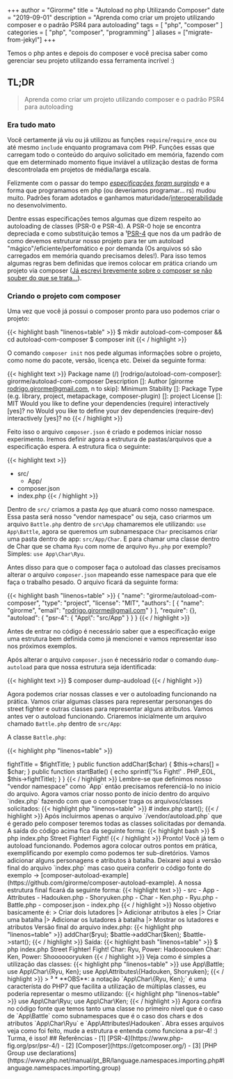 +++
author = "Girorme"
title = "Autoload no php Utilizando Composer"
date = "2019-09-01"
description = "Aprenda como criar um projeto utilizando composer e o padrão PSR4 para autoloading"
tags = [
    "php",
    "composer"
]
categories = [
    "php",
    "composer",
    "programming"
]
aliases = ["migrate-from-jekyl"]
+++

Temos o php antes e depois do composer e você precisa saber como gerenciar seu projeto utilizando essa ferramenta incrível :)

## TL;DR
> Aprenda como criar um projeto utilizando composer e o padrão PSR4 para autoloading

### Era tudo mato
Você certamente já viu ou já utilizou as funções `require`/`require_once` ou até mesmo `include` enquanto programava com PHP.
Funções essas que carregam todo o conteúdo do arquivo solicitado em memória, fazendo com que em determinado momento fique inviável a utilização destas de forma descontrolada em projetos de média/larga escala.

Felizmente com o passar do tempo *[especificações foram surgindo](https://www.php-fig.org/)* e a forma que programamos em php (ou deveriamos programar... rs) mudou muito. 
Padrões foram adotados e ganhamos maturidade/[interoperabilidade](https://pt.wikipedia.org/wiki/Interoperabilidade) no desenvolvimento.

Dentre essas especificações temos algumas que dizem respeito ao autoloading de classes (PSR-0 e PSR-4). A PSR-0 hoje se encontra depreciada e como substituição temos a ¹[PSR-4](https://www.php-fig.org/psr/psr-4/) que nos da um padrão de como devemos estruturar nosso projeto para ter um autoload "mágico"/eficiente/perfomático e por demanda (Os arquivos só são carregados em memória quando precisamos deles!).
Para isso temos algumas regras bem definidas que iremos colocar em prática criando um projeto via composer ([Já escrevi brevemente sobre o composer se não souber do que se trata...](http://girorme.github.io/2017/07/23/gerenciando-bibliotecas-php-composer/)).

### Criando o projeto com composer
Uma vez que você já possui o composer pronto para uso podemos criar o projeto:

{{< highlight bash "linenos=table" >}}
$ mkdir autoload-com-composer && cd autoload-com-composer
$ composer init
{{< / highlight >}}

O comando `composer init` nos pede algumas informações sobre o projeto, como nome do pacote, versão, licença etc.
Deixei da seguinte forma:

{{< highlight text >}}
Package name (<vendor>/<name>) [rodrigo/autoload-com-composer]: girorme/autoload-com-composer
Description []:
Author [girorme <rodrigo.girorme@gmail.com>, n to skip]:
Minimum Stability []:
Package Type (e.g. library, project, metapackage, composer-plugin) []: project
License []: MIT
Would you like to define your dependencies (require) interactively [yes]? no
Would you like to define your dev dependencies (require-dev) interactively [yes]? no
{{< / highlight >}}

Feito isso o arquivo `composer.json` é criado e podemos iniciar nosso experimento.
Iremos definir agora a estrutura de pastas/arquivos que a especificação espera.
A estrutura fica o seguinte:

{{< highlight text >}}
- src/
  - App/
- composer.json
- index.php
{{< / highlight >}}

Dentro de `src/` criamos a pasta `App` que atuará como nosso namespace. Essa pasta será nosso "vendor namespace" ou seja, caso criarmos um arquivo `Battle.php` dentro de `src\App` chamaremos ele utilizando: `use App\Battle`, agora se queremos um subnamespace `Char` precisamos criar uma pasta dentro de app: `src/App/Char`. E para chamar uma classe dentro de Char que se chama `Ryu` com nome de arquivo `Ryu.php` por exemplo? Simples: `use App\Char\Ryu`.

Antes disso para que o composer faça o autoload das classes precisamos alterar o arquivo `composer.json` mapeando esse namespace para que ele faça o trabalho pesado. O arquivo ficará da seguinte forma:

{{< highlight bash "linenos=table" >}}
{
    "name": "girorme/autoload-com-composer",
    "type": "project",
    "license": "MIT",
    "authors": [
        {
            "name": "girorme",
            "email": "rodrigo.girorme@gmail.com"
        }
    ],
    "require": {},
    "autoload": {
        "psr-4": {
            "App\\": "src/App"
        }
    }
}
{{< / highlight >}}

Antes de entrar no código é necessário saber que a especificação exige uma estrutura bem definida como já mencionei e vamos representar isso nos próximos exemplos.

Após alterar o arquivo `composer.json` é necessário rodar o comando `dump-autoload` para que nossa estrutura seja identificada:

{{< highlight text >}}
$ composer dump-audoload
{{< / highlight >}}

Agora podemos criar nossas classes e ver o autoloading funcionando na prática. Vamos criar algumas classes para representar personanges do street fighter e outras classes para representar alguns atributos. Vamos antes ver o autoload funcionando.
Criaremos inicialmente um arquivo chamado `Battle.php` dentro de `src/App`:

A classe `Battle.php`:

{{< highlight php "linenos=table" >}}
<?php

namespace App;

class Battle
{
    private $chars;

    public function __construct($fightTitle)
    {
        $this->fightTitle = $fightTitle;
    }

    public function addChar($char)
    {
        $this->chars[] = $char;
    }

    public function startBatle()
    {
        echo sprintf('%s Fight!' . PHP_EOL, $this->fightTitle);
    }
}
{{< / highlight >}}

Lembre-se que definimos nosso "vendor namespace" como `App` então precisamos referenciá-lo no inicio do arquivo.

Agora vamos criar nosso ponto de inicio dentro do arquivo `index.php` fazendo com que o composer traga os arquivos/classes solicitados:

{{< highlight php "linenos=table" >}}
# index.php

<?php

require_once __DIR__ . '/vendor/autoload.php';

use App\Battle;

$battle = new Battle('Street Fighter!');
$battle->start();
{{< / highlight >}}

Após incluirmos apenas o arquivo `/vendor/autoload.php` que é gerado pelo composer teremos todas as classes solicitadas por demanda.

A saída do código acima fica da seguinte forma:

{{< highlight bash >}}
$ php index.php
Street Fighter! Fight!
{{< / highlight >}}

Pronto! Você já tem o autoload funcionando. Podemos agora colocar outros pontos em prática, exemplificando por exemplo como podemos ter sub-diretórios.

Vamos adicionar alguns personagens e atributos à batalha. Deixarei aqui a versão final do arquivo `index.php` mas caso queira conferir o código fonte do exemplo -> [composer-autoload-example](https://github.com/girorme/composer-autoload-example).

A nossa estrutura final ficará da seguinte forma:

{{< highlight text >}}
- src
  - App
    - Attributes
      - Hadouken.php
      - Shoryuken.php
    - Char
      - Ken.php
      - Ryu.php
  - Battle.php
- composer.json
- index.php
{{< / highlight >}}

Nosso objetivo basicamente é:
> Criar dois lutadores 
  |> Adicionar atributos à eles 
  |> Criar uma batalha
  |> Adicionar os lutadores à batalha
  |> Mostrar os lutadores e atributos

Versão final do arquivo index.php:

{{< highlight php "linenos=table" >}}
<?php

require_once __DIR__ . '/vendor/autoload.php';

use App\Battle;
use App\Char\{Ryu, Ken};
use App\Attributes\{Hadouken, Shoryuken};

$hadouken = new Hadouken();
$ryu = new Ryu($hadouken);

$shoryuken = new Shoryuken();
$ken = new Ken($shoryuken);

$battle = new Battle('Street Fighter!');
$battle->addChar($ryu);
$battle->addChar($ken);
$battle->start();
{{< / highlight >}}

Saída:

{{< highlight bash "linenos=table" >}}
$ php index.php
Street Fighter! Fight!
Char: Ryu, Power: Hadoooouken
Char: Ken, Power: Shooooooryuken
{{< / highlight >}}

Veja como é simples a utilização das classes:

{{< highlight php "linenos=table" >}}
use App\Battle;
use App\Char\{Ryu, Ken};
use App\Attributes\{Hadouken, Shoryuken};
{{< / highlight >}}

> ³ * **OBS**: a notação `App\Char\{Ryu, Ken};` é uma característa do PHP7 que facilita a utilização de múltiplas classes, eu poderia representar o mesmo utilizando:

{{< highlight php "linenos=table" >}}
use App\Char\Ryu;
use App\Char\Ken;
{{< / highlight >}}

Agora confira no código fonte que temos tanto uma classe no primeiro nível que é o caso de `App\Battle` como subnamespaces que é o caso dos chars e dos atributos `App\Char\Ryu` e `App\Attributes\Hadouken`. Abra esses arquivos veja como foi feito, mude a estrutura e entenda como funciona a psr-4! :)

Turma, é isso!


## Referências

- [1] [PSR-4](https://www.php-fig.org/psr/psr-4/)
- [2] [Composer](https://getcomposer.org/)
- [3] [PHP Group use declarations](https://www.php.net/manual/pt_BR/language.namespaces.importing.php#language.namespaces.importing.group)

